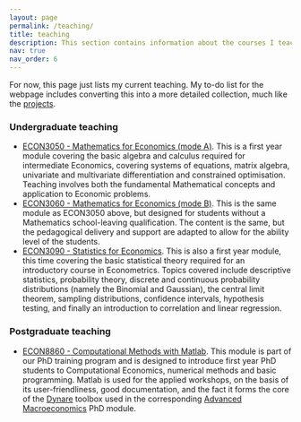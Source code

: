 ```yaml
---
layout: page
permalink: /teaching/
title: teaching
description: This section contains information about the courses I teach.
nav: true
nav_order: 6
---
```


For now, this page just lists my current teaching. My to-do list for the webpage includes converting this into a more detailed collection, much like the [projects](https://sylvain-barde.github.io/projects).

### Undergraduate teaching

- [ECON3050 - Mathematics for Economics (mode A)](https://www.kent.ac.uk/courses/modules/module/ECON3050). This is a first year module covering the basic algebra and calculus required for intermediate Economics, covering systems of equations, matrix algebra, univariate and multivariate differentiation and constrained optimisation. Teaching involves both the fundamental Mathematical concepts and application to Economic problems.
- [ECON3060 - Mathematics for Economics (mode B)](https://www.kent.ac.uk/courses/modules/module/ECON3060). This is the same module as ECON3050 above, but designed for students without a Mathematics school-leaving qualification. The content is the same, but the pedagogical delivery and support are adapted to allow for the ability level of the students.
- [ECON3090 - Statistics for Economics](https://www.kent.ac.uk/courses/modules/module/ECON3090). This is also a first year module, this time covering the basic statistical theory required for an introductory course in Econometrics. Topics covered include descriptive statistics, probability theory, discrete and continuous probability distributions (namely the Binomial and Gaussian), the central limit theorem, sampling distributions, confidence intervals, hypothesis testing, and finally an introduction to correlation and linear regression.

### Postgraduate teaching

- [ECON8860 - Computational Methods with Matlab](https://www.kent.ac.uk/courses/modules/module/ECON8860). This module is part of our PhD training program and is designed to introduce first year PhD students to Computational Economics, numerical methods and basic programming. Matlab is used for the applied workshops, on the basis of its user-friendliness, good documentation, and the fact it forms the core of the [Dynare](https://www.dynare.org/) toolbox used in the corresponding [Advanced Macroeconomics](https://www.kent.ac.uk/courses/modules/module/ECON8810) PhD module.

